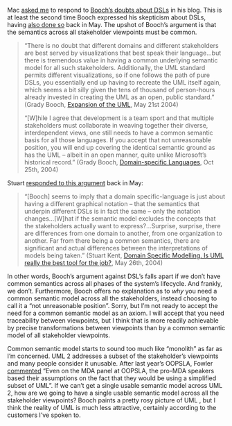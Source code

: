 Mac [asked
me](http://blogs.msdn.com/devhawk/archive/2004/10/25/247289.aspx#247367)
to respond to [Booch’s doubts about
DSLs](http://www-106.ibm.com/developerworks/blogs/dw_blog_comments.jspa?blog=317&entry=64398)
in his blog. This is at least the second time Booch expressed his
skepticism about DSLs, having [also done
so](http://www-106.ibm.com/developerworks/blogs/dw_blog_comments.jspa?blog=317&entry=50148)
back in May. The upshot of Booch’s argument is that the semantics across
all stakeholder viewpoints must be common.

> “There is no doubt that different domains and different stakeholders
> are best served by visualizations that best speak their language…but
> there is tremendous value in having a common underlying semantic model
> for all such stakeholders. Additionally, the UML standard permits
> different visualizations, so if one follows the path of pure DSLs, you
> essentially end up having to recreate the UML itself again, which
> seems a bit silly given the tens of thousand of person-hours already
> invested in creating the UML as an open, public standard.” (Grady
> Booch, [Expansion of the
> UML](http://www-106.ibm.com/developerworks/blogs/dw_blog_comments.jspa?blog=317&entry=50148),
> May 21st 2004)
>
> “[W]hile I agree that development is a team sport and that multiple
> stakeholders must collaborate in weaving together their diverse,
> interdependent views, one still needs to have a common semantic basis
> for all those languages. If you accept that not unreasonable position,
> you will end up covering the identical semantic ground as has the UML
> – albeit in an open manner, quite unlike Microsoft’s historical
> record.” (Grady Booch, [Domain-specific
> Languages](http://www-106.ibm.com/developerworks/blogs/dw_blog_comments.jspa?blog=317&entry=64398),
> Oct 25th, 2004)

Stuart [responded to this
argument](http://blogs.msdn.com/stuart_kent/articles/142330.aspx) back
in May:

> “[Booch] seems to imply that a domain specific-language is just about
> having a different graphical notation – that the semantics that
> underpin different DSLs is in fact the same – only the notation
> changes…[W]hat if the semantic model excludes the concepts that the
> stakeholders actually want to express?…Surprise, surprise, there are
> differences from one domain to another, from one organization to
> another. Far from there being a common semantics, there are
> significant and actual differences between the interpretations of
> models being taken.” (Stuart Kent, [Domain Specific Modelling. Is UML
> really the best tool for the
> job?](http://blogs.msdn.com/stuart_kent/articles/142330.aspx), May
> 26th, 2004)

In other words, Booch’s argument against DSL’s falls apart if we don’t
have common semantics across all phases of the system’s lifecycle. And
frankly, we don’t. Furthermore, Booch offers no explanation as to *why*
you need a common semantic model across all the stakeholders, instead
choosing to call it a “not unreasonable position”. Sorry, but I’m not
ready to accept the need for a common semantic model as an axiom. I will
accept that you need traceability between viewpoints, but I think that
is more readily achievable by precise transformations between viewpoints
than by a common semantic model of all stakeholder viewpoints.

Common semantic model starts to sound too much like “monolith” as far as
I’m concerned. UML 2 addresses a subset of the stakeholder’s viewpoints
and many people consider it unusable. After last year’s OOPSLA, Fowler
[commented](http://martinfowler.com/bliki/UnwantedModelingLanguage.html)
“Even on the MDA panel at OOPSLA, the pro-MDA speakers based their
assumptions on the fact that they would be using a simplified subset of
UML”. If we can’t get a single usable semantic model across UML 2, how
are we going to have a single usable semantic model across all the
stakeholder viewpoints? Booch paints a pretty rosy picture of UML , but
I think the reality of UML is much less attractive, certainly according
to the customers I’ve spoken to.
